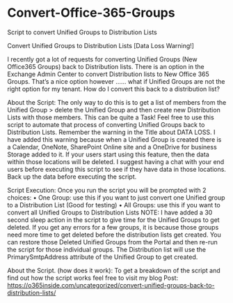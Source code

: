 # Convert-Office-365-Groups
Script to convert Unified Groups to Distribution Lists

Convert Unified Groups to Distribution Lists [Data Loss Warning!]

I recently got a lot of requests for converting Unified Groups (New Office365 Groups) back to Distribution lists. There is an option in the Exchange Admin Center to convert Distribution lists to New Office 365 Groups. That’s a nice option however …… what if Unified Groups are not the right option for my tenant. How do I convert this back to a distribution list?

About the Script:
The only way to do this is to get a list of members from the Unified Group > delete the Unified Group and then create new Distribution Lists with those members.
This can be quite a Task!
Feel free to use this script to automate that process of converting Unified Groups back to Distribution Lists.
Remember the warning in the Title about DATA LOSS. I have added this warning because when a Unified Group is created there is a Calendar, OneNote, SharePoint Online site and a OneDrive for business Storage added to it. If your users start using this feature, then the data within those locations will be deleted.
I suggest having a chat with your end users before executing this script to see if they have data in those locations. Back up the data before executing the script. 
 
Script Execution:
Once you run the script you will be prompted with 2 choices:
•	One Group: use this if you want to just convert one Unified group to a Distribution List (Good for testing)
•	All Groups: use this if you want to convert all Unified Groups to Distribution Lists
NOTE: I have added a 30 second sleep action in the script to give time for the Unified Groups to get deleted. If you get any errors for a few groups, it is because those groups need more time to get deleted before the distribution lists get created. You can restore those Deleted Unified Groups from the Portal and then re-run the script for those individual groups. 
The Distribution list will use the PrimarySmtpAddress attribute of the Unified Group to get created.

About the Script. (how does it work): 
To get a breakdown of the script and find out how the script works feel free to visit my blog Post: https://o365inside.com/uncategorized/convert-unified-groups-back-to-distribution-lists/
